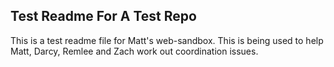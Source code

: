 ## Test Readme For A Test Repo

This is a test readme file for Matt's web-sandbox. This is being used to help Matt, Darcy, Remlee and Zach work out coordination issues.